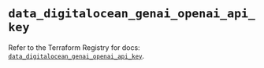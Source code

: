 # `data_digitalocean_genai_openai_api_key`

Refer to the Terraform Registry for docs: [`data_digitalocean_genai_openai_api_key`](https://registry.terraform.io/providers/digitalocean/digitalocean/2.66.0/docs/data-sources/genai_openai_api_key).
